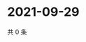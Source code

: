 # 2021-09-29

共 0 条

<!-- BEGIN -->
<!-- 最后更新时间 Wed Sep 29 2021 08:59:03 GMT+0800 (China Standard Time) -->

<!-- END -->
